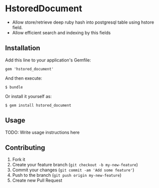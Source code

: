 # HstoredDocument

* Allow store/retrieve deep ruby hash into postgresql table using hstore field.
* Allow efficient search and indexing by this fields

## Installation

Add this line to your application's Gemfile:

    gem 'hstored_document'

And then execute:

    $ bundle

Or install it yourself as:

    $ gem install hstored_document

## Usage

TODO: Write usage instructions here

## Contributing

1. Fork it
2. Create your feature branch (`git checkout -b my-new-feature`)
3. Commit your changes (`git commit -am 'Add some feature'`)
4. Push to the branch (`git push origin my-new-feature`)
5. Create new Pull Request
